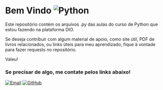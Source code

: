 # Bem Vindo ![Python](https://img.shields.io/badge/Python-000?style=for-the-badge&logo=python)

Este repositório contém os arquivos .py das aulas do curso de Python que estou fazendo na plataforma DIO. 

Se deseja contribuir com algum material de apoio, como site útil, PDF de livros relacionados, ou links úteis para meu aprendizado, fique à vontade para fazer requests no repositório.

Valeu!

### Se precisar de algo, me contate pelos links abaixo! 

[![Email](https://img.shields.io/badge/Email-000?style=for-the-badge&logo=Gmail&Color=)](mailto:ricardo.ssk2@gmail.com)
[![GitHub](https://img.shields.io/badge/RicS1lva-000?style=for-the-badge&logo=GitHub&logoColor=)](https://github.com/RicS1lva)
